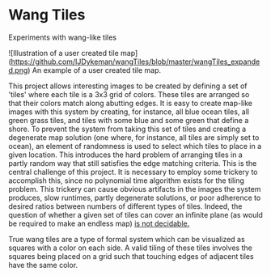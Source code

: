# Wang Tiles
Experiments with wang-like tiles

![Illustration of a user created tile map]
(https://github.com/IJDykeman/wangTiles/blob/master/wangTiles_expanded.png)
An example of a user created tile map.

This project allows interesting images to be created by defining a set of 'tiles' where each tile is a 3x3 grid of colors.  These tiles are arranged so that their colors match along abutting edges.  It is easy to create map-like images with this system by creating, for instance, all blue ocean tiles, all green grass tiles, and tiles with some blue and some green that define a shore.  To prevent the system from taking this set of tiles and creating a degenerate map solution (one where, for instance, all tiles are simply set to ocean), an element of randomness is used to select which tiles to place in a given location.  This introduces the hard problem of arranging tiles in a partly random way that still satisfies the edge matching criteria. This is the central challenge of this project.  It is necessary to employ some trickery to accomplish this, since no polynomial time algorithm exists for the tiling problem.  This trickery can cause obvious artifacts in the images the system produces, slow runtimes, partly degenerate solutions, or poor adherence to desired ratios between numbers of different types of tiles.  Indeed, the question of whether a given set of tiles can cover an infinite plane (as would be required to make an endless map) [is not decidable.](https://en.wikipedia.org/wiki/Wang_tile#Domino_problem)


True wang tiles are a type of formal system which can be visualized as squares with a color on each side.  A valid tiling of these tiles involves the squares being placed on a grid such that touching edges of adjacent tiles have the same color.

